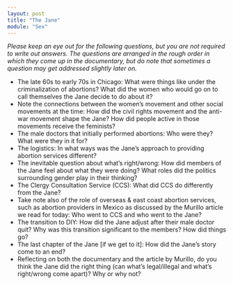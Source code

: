 ```yaml
---
layout: post
title: "The Jane"
module: "Sex"
---
```


*Please keep an eye out for the following questions, but you are not required to write out answers. The questions are arranged in the rough order in which they come up in the documentary, but do note that sometimes a question may get addressed slightly later on.*

- The late 60s to early 70s in Chicago: What were things like under the criminalization of abortions? What did the women who would go on to call themselves the Jane decide to do about it?
- Note the connections between the women’s movement and other social movements at the time: How did the civil rights movement and the anti-war movement shape the Jane? How did people active in those movements receive the feminists?
- The male doctors that initially performed abortions: Who were they? What were they in it for?
- The logistics: In what ways was the Jane’s approach to providing abortion services different?
- The inevitable question about what’s right/wrong: How did members of the Jane feel about what they were doing? What roles did the politics surrounding gender play in their thinking?
- The Clergy Consultation Service (CCS): What did CCS do differently from the Jane?
- Take note also of the role of overseas & east coast abortion services, such as abortion providers in Mexico as discussed by the Murillo article we read for today: Who went to CCS and who went to the Jane?
- The transition to DIY: How did the Jane adjust after their male doctor quit? Why was this transition significant to the members? How did things go?
- The last chapter of the Jane [if we get to it]: How did the Jane’s story come to an end?
- Reflecting on both the documentary and the article by Murillo, do you think the Jane did the right thing (can what’s legal/illegal and what’s right/wrong come apart)? Why or why not?